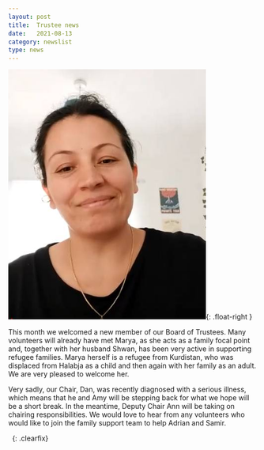 ```yaml
---
layout: post
title:  Trustee news
date:   2021-08-13
category: newslist
type: news
---
```


![Marya, our new Trustee](/images/2021-08-13-trustee-news.jpg){: .float-right }

This month we welcomed a new member of our Board of Trustees. Many volunteers will already have met Marya, as she acts as a family focal point and, together with her husband Shwan, has been very active in supporting refugee families. Marya herself is a refugee from Kurdistan, who was displaced from Halabja as a child and then again with her family as an adult. We are very pleased to welcome her.

Very sadly, our Chair, Dan, was recently diagnosed with a serious illness, which means that he and Amy will be stepping back for what we hope will be a short break. In the meantime, Deputy Chair Ann will be taking on chairing responsibilities. We would love to hear from any volunteers who would like to join the family support team to help Adrian and Samir.

&nbsp;
{: .clearfix}
